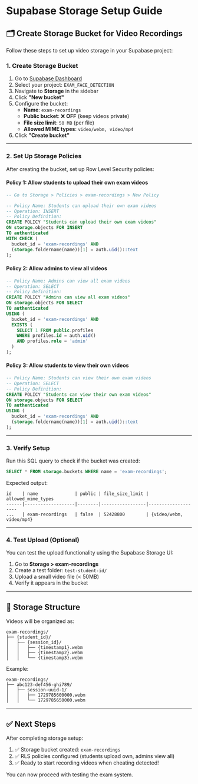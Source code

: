 # Supabase Storage Setup Guide

## 🗂️ Create Storage Bucket for Video Recordings

Follow these steps to set up video storage in your Supabase project:

### 1. **Create Storage Bucket**

1. Go to [Supabase Dashboard](https://supabase.com/dashboard)
2. Select your project: `EXAM_FACE_DETECTION`
3. Navigate to **Storage** in the sidebar
4. Click **"New bucket"**
5. Configure the bucket:
   - **Name**: `exam-recordings`
   - **Public bucket**: ❌ **OFF** (keep videos private)
   - **File size limit**: `50 MB` (per file)
   - **Allowed MIME types**: `video/webm, video/mp4`
6. Click **"Create bucket"**

---

### 2. **Set Up Storage Policies**

After creating the bucket, set up Row Level Security policies:

#### **Policy 1: Allow students to upload their own exam videos**

```sql
-- Go to Storage > Policies > exam-recordings > New Policy

-- Policy Name: Students can upload their own exam videos
-- Operation: INSERT
-- Policy Definition:
CREATE POLICY "Students can upload their own exam videos"
ON storage.objects FOR INSERT
TO authenticated
WITH CHECK (
  bucket_id = 'exam-recordings' AND
  (storage.foldername(name))[1] = auth.uid()::text
);
```

#### **Policy 2: Allow admins to view all videos**

```sql
-- Policy Name: Admins can view all exam videos
-- Operation: SELECT
-- Policy Definition:
CREATE POLICY "Admins can view all exam videos"
ON storage.objects FOR SELECT
TO authenticated
USING (
  bucket_id = 'exam-recordings' AND
  EXISTS (
    SELECT 1 FROM public.profiles
    WHERE profiles.id = auth.uid()
    AND profiles.role = 'admin'
  )
);
```

#### **Policy 3: Allow students to view their own videos**

```sql
-- Policy Name: Students can view their own exam videos
-- Operation: SELECT
-- Policy Definition:
CREATE POLICY "Students can view their own exam videos"
ON storage.objects FOR SELECT
TO authenticated
USING (
  bucket_id = 'exam-recordings' AND
  (storage.foldername(name))[1] = auth.uid()::text
);
```

---

### 3. **Verify Setup**

Run this SQL query to check if the bucket was created:

```sql
SELECT * FROM storage.buckets WHERE name = 'exam-recordings';
```

Expected output:
```
id    | name              | public | file_size_limit | allowed_mime_types
------|-------------------|--------|-----------------|--------------------
...   | exam-recordings   | false  | 52428800        | {video/webm, video/mp4}
```

---

### 4. **Test Upload (Optional)**

You can test the upload functionality using the Supabase Storage UI:

1. Go to **Storage > exam-recordings**
2. Create a test folder: `test-student-id/`
3. Upload a small video file (< 50MB)
4. Verify it appears in the bucket

---

## 📁 Storage Structure

Videos will be organized as:

```
exam-recordings/
├── {student_id}/
│   ├── {session_id}/
│   │   ├── {timestamp1}.webm
│   │   ├── {timestamp2}.webm
│   │   └── {timestamp3}.webm
```

Example:
```
exam-recordings/
├── abc123-def456-ghi789/
│   ├── session-uuid-1/
│   │   ├── 1729785600000.webm
│   │   └── 1729785650000.webm
```

---

## ✅ Next Steps

After completing storage setup:

1. ✅ Storage bucket created: `exam-recordings`
2. ✅ RLS policies configured (students upload own, admins view all)
3. ✅ Ready to start recording videos when cheating detected!

You can now proceed with testing the exam system.
